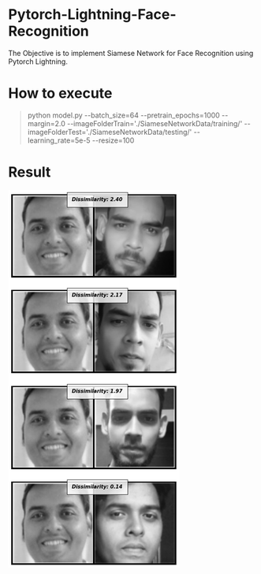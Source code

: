 # Pytorch-Lightning-Face-Recognition
The Objective is to implement Siamese Network for Face Recognition using Pytorch Lightning.

# How to execute
  > python model.py --batch_size=64 --pretrain_epochs=1000 --margin=2.0 --imageFolderTrain='./SiameseNetworkData/training/' --imageFolderTest='./SiameseNetworkData/testing/' --learning_rate=5e-5 --resize=100
  
# Result
![Face Recognition](/images/siamese_result.png)

